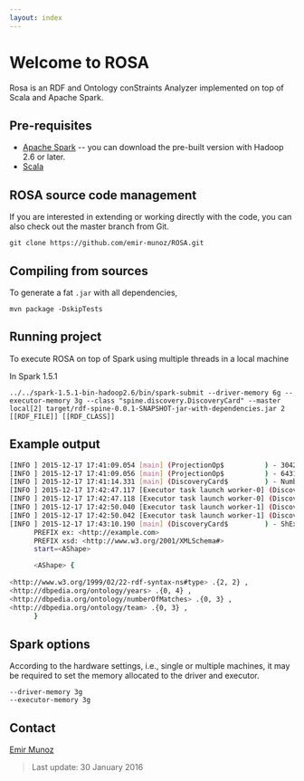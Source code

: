 ```yaml
---
layout: index
---
```


# Welcome to ROSA

Rosa is an RDF and Ontology conStraints Analyzer implemented on top of Scala and Apache Spark.

## Pre-requisites

- [Apache Spark](http://spark.apache.org/) -- you can download the pre-built version with Hadoop 2.6 or later.
- [Scala](http://www.scala-lang.org/)

## ROSA source code management

If you are interested in extending or working directly with the code, you can also check out the master branch from Git.

```brash
git clone https://github.com/emir-munoz/ROSA.git
```

## Compiling from sources

To generate a fat `.jar` with all dependencies,
```
mvn package -DskipTests
```

## Running project

To execute ROSA on top of Spark using multiple threads in a local machine

In Spark 1.5.1
```
../../spark-1.5.1-bin-hadoop2.6/bin/spark-submit --driver-memory 6g --executor-memory 3g --class "spine.discovery.DiscoveryCard" --master local[2] target/rdf-spine-0.0.1-SNAPSHOT-jar-with-dependencies.jar 2 [[RDF_FILE]] [[RDF_CLASS]]
```

## Example output

```bash
[INFO ] 2015-12-17 17:41:09.054 [main] (ProjectionOp$          ) - 3042916 RDF triples found in file 'experiments/dbpedia-careerstation/careerstation.nt.gz'
[INFO ] 2015-12-17 17:41:09.056 [main] (ProjectionOp$          ) - 643162 different subjects found in file 'experiments/dbpedia-careerstation/careerstation.nt.gz'
[INFO ] 2015-12-17 17:41:14.331 [main] (DiscoveryCard$         ) - Number of different subjects: 643162
[INFO ] 2015-12-17 17:42:47.117 [Executor task launch worker-0] (DiscoveryCard$         ) - card({http://dbpedia.org/ontology/numberOfMatches}, http://dbpedia.org/ontology/CareerStation) = (0, 3)
[INFO ] 2015-12-17 17:42:47.118 [Executor task launch worker-0] (DiscoveryCard$         ) - card({http://dbpedia.org/ontology/team}, http://dbpedia.org/ontology/CareerStation) = (0, 3)
[INFO ] 2015-12-17 17:42:50.040 [Executor task launch worker-1] (DiscoveryCard$         ) - card({http://www.w3.org/1999/02/22-rdf-syntax-ns#type}, http://dbpedia.org/ontology/CareerStation) = (2, 2)
[INFO ] 2015-12-17 17:42:50.042 [Executor task launch worker-1] (DiscoveryCard$         ) - card({http://dbpedia.org/ontology/years}, http://dbpedia.org/ontology/CareerStation) = (0, 4)
[INFO ] 2015-12-17 17:43:10.190 [main] (DiscoveryCard$         ) - ShEx shape: 
      PREFIX ex: <http://example.com>
      PREFIX xsd: <http://www.w3.org/2001/XMLSchema#>
      start=<AShape>

      <AShape> {
        
<http://www.w3.org/1999/02/22-rdf-syntax-ns#type> .{2, 2} ,
<http://dbpedia.org/ontology/years> .{0, 4} ,
<http://dbpedia.org/ontology/numberOfMatches> .{0, 3} ,
<http://dbpedia.org/ontology/team> .{0, 3} ,
      }
```

## Spark options

According to the hardware settings, i.e., single or multiple machines, it may be required to set the memory allocated to the driver and executor.
```
--driver-memory 3g
--executor-memory 3g
```

## Contact

<i class="icon-envelope"></i> [Emir Munoz](http://emunoz.org)

> Last update: 30 January 2016
